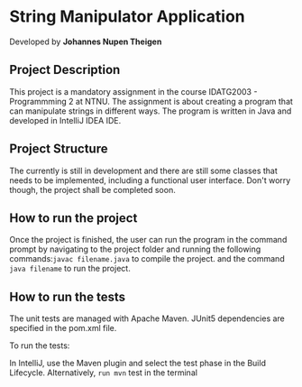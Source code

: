# String Manipulator Application

Developed by **Johannes Nupen Theigen**

## Project Description

This project is a mandatory assignment
in the course IDATG2003 - Programmming 2 at NTNU. The
assignment is about creating a program that can manipulate
strings in different ways. The program is written in Java
and developed in IntelliJ IDEA IDE. 

## Project Structure
The currently is still in development and there are still
some classes that needs to be implemented, including
a functional user interface. Don't worry though, the project
shall be completed soon.

## How to run the project
Once the project is finished, the user can run the program
in the command prompt by navigating to the project folder and
running the following commands:`javac filename.java` to compile the project.
and the command `java filename` to run the project.

## How to run the tests
The unit tests are managed with Apache Maven.
JUnit5 dependencies are specified in the pom.xml file.

To run the tests:

In IntelliJ, use the Maven plugin and select the test phase in the Build Lifecycle.
Alternatively, `run mvn` test in the terminal